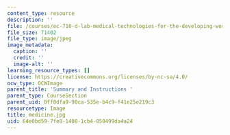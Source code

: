 ```yaml
---
content_type: resource
description: ''
file: /courses/ec-710-d-lab-medical-technologies-for-the-developing-world-spring-2010/64e0bd597fe814081cb4050499da4a24_medicine.jpg
file_size: 71402
file_type: image/jpeg
image_metadata:
  caption: ''
  credit: ''
  image-alt: ''
learning_resource_types: []
license: https://creativecommons.org/licenses/by-nc-sa/4.0/
ocw_type: OCWImage
parent_title: 'Summary and Instructions '
parent_type: CourseSection
parent_uid: 0ff0dfa9-90ca-535e-b4c9-f41e25e219c3
resourcetype: Image
title: medicine.jpg
uid: 64e0bd59-7fe8-1408-1cb4-050499da4a24
---
```

